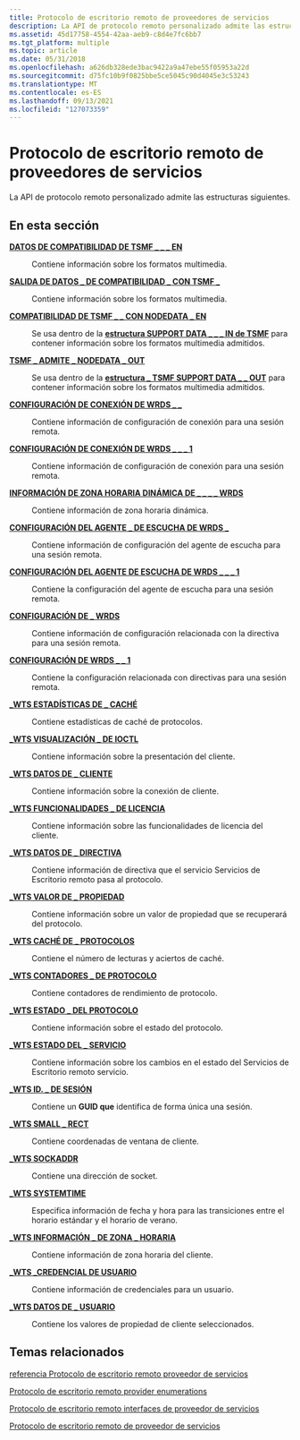 ```yaml
---
title: Protocolo de escritorio remoto de proveedores de servicios
description: La API de protocolo remoto personalizado admite las estructuras siguientes.
ms.assetid: 45d17758-4554-42aa-aeb9-c8d4e7fc6bb7
ms.tgt_platform: multiple
ms.topic: article
ms.date: 05/31/2018
ms.openlocfilehash: a626db328ede3bac9422a9a47ebe55f05953a22d
ms.sourcegitcommit: d75fc10b9f0825bbe5ce5045c90d4045e3c53243
ms.translationtype: MT
ms.contentlocale: es-ES
ms.lasthandoff: 09/13/2021
ms.locfileid: "127073359"
---
```

# <a name="remote-desktop-protocol-provider-structures"></a>Protocolo de escritorio remoto de proveedores de servicios

La API de protocolo remoto personalizado admite las estructuras siguientes.

## <a name="in-this-section"></a>En esta sección

<dl> <dt>

[**DATOS DE COMPATIBILIDAD DE TSMF \_ \_ \_ EN**](tsmf-support-data-in.md)
</dt> <dd>

Contiene información sobre los formatos multimedia.

</dd> <dt>

[**SALIDA DE DATOS \_ DE COMPATIBILIDAD \_ CON TSMF \_**](tsmf-support-data-out.md)
</dt> <dd>

Contiene información sobre los formatos multimedia.

</dd> <dt>

[**COMPATIBILIDAD DE TSMF \_ \_ CON NODEDATA \_ EN**](tsmf-support-nodedata-in.md)
</dt> <dd>

Se usa dentro de la [**estructura SUPPORT DATA \_ \_ \_ IN de TSMF**](tsmf-support-data-in.md) para contener información sobre los formatos multimedia admitidos.

</dd> <dt>

[**TSMF \_ ADMITE \_ NODEDATA \_ OUT**](tsmf-support-nodedata-out.md)
</dt> <dd>

Se usa dentro de la [**estructura \_ TSMF SUPPORT DATA \_ \_ OUT**](tsmf-support-data-out.md) para contener información sobre los formatos multimedia admitidos.

</dd> <dt>

[**CONFIGURACIÓN DE CONEXIÓN DE WRDS \_ \_**](/windows/desktop/api/Wtsdefs/ns-wtsdefs-wrds_connection_settings)
</dt> <dd>

Contiene información de configuración de conexión para una sesión remota.

</dd> <dt>

[**CONFIGURACIÓN DE CONEXIÓN DE WRDS \_ \_ \_ 1**](/windows/desktop/api/Wtsdefs/ns-wtsdefs-wrds_connection_settings_1)
</dt> <dd>

Contiene información de configuración de conexión para una sesión remota.

</dd> <dt>

[**INFORMACIÓN DE ZONA HORARIA DINÁMICA DE \_ \_ \_ \_ WRDS**](/windows/desktop/api/Wtsdefs/ns-wtsdefs-wrds_dynamic_time_zone_information)
</dt> <dd>

Contiene información de zona horaria dinámica.

</dd> <dt>

[**CONFIGURACIÓN DEL AGENTE \_ DE ESCUCHA DE WRDS \_**](/windows/desktop/api/Wtsdefs/ns-wtsdefs-wrds_listener_settings)
</dt> <dd>

Contiene información de configuración del agente de escucha para una sesión remota.

</dd> <dt>

[**CONFIGURACIÓN DEL AGENTE DE ESCUCHA DE WRDS \_ \_ \_ 1**](/windows/desktop/api/Wtsdefs/ns-wtsdefs-wrds_listener_settings_1)
</dt> <dd>

Contiene la configuración del agente de escucha para una sesión remota.

</dd> <dt>

[**CONFIGURACIÓN DE \_ WRDS**](/windows/desktop/api/Wtsdefs/ns-wtsdefs-wrds_settings)
</dt> <dd>

Contiene información de configuración relacionada con la directiva para una sesión remota.

</dd> <dt>

[**CONFIGURACIÓN DE WRDS \_ \_ 1**](/windows/desktop/api/Wtsdefs/ns-wtsdefs-wrds_settings_1)
</dt> <dd>

Contiene la configuración relacionada con directivas para una sesión remota.

</dd> <dt>

[**\_WTS ESTADÍSTICAS DE \_ CACHÉ**](/windows/desktop/api/Wtsdefs/ns-wtsdefs-wts_cache_stats)
</dt> <dd>

Contiene estadísticas de caché de protocolos.

</dd> <dt>

[**\_WTS VISUALIZACIÓN \_ DE IOCTL**](/windows/desktop/api/Wtsdefs/ns-wtsdefs-wts_display_ioctl)
</dt> <dd>

Contiene información sobre la presentación del cliente.

</dd> <dt>

[**\_WTS DATOS DE \_ CLIENTE**](/windows/desktop/api/Wtsdefs/ns-wtsdefs-wts_client_data)
</dt> <dd>

Contiene información sobre la conexión de cliente.

</dd> <dt>

[**\_WTS FUNCIONALIDADES \_ DE LICENCIA**](/windows/desktop/api/Wtsdefs/ns-wtsdefs-wts_license_capabilities)
</dt> <dd>

Contiene información sobre las funcionalidades de licencia del cliente.

</dd> <dt>

[**\_WTS DATOS DE \_ DIRECTIVA**](/windows/desktop/api/Wtsdefs/ns-wtsdefs-wts_policy_data)
</dt> <dd>

Contiene información de directiva que el servicio Servicios de Escritorio remoto pasa al protocolo.

</dd> <dt>

[**\_WTS VALOR DE \_ PROPIEDAD**](/windows/desktop/api/Wtsdefs/ns-wtsdefs-wts_property_value)
</dt> <dd>

Contiene información sobre un valor de propiedad que se recuperará del protocolo.

</dd> <dt>

[**\_WTS CACHÉ DE \_ PROTOCOLOS**](/windows/desktop/api/Wtsdefs/ns-wtsdefs-wts_protocol_cache)
</dt> <dd>

Contiene el número de lecturas y aciertos de caché.

</dd> <dt>

[**\_WTS CONTADORES \_ DE PROTOCOLO**](/windows/desktop/api/Wtsdefs/ns-wtsdefs-wts_protocol_counters)
</dt> <dd>

Contiene contadores de rendimiento de protocolo.

</dd> <dt>

[**\_WTS ESTADO \_ DEL PROTOCOLO**](/windows/desktop/api/Wtsdefs/ns-wtsdefs-wts_protocol_status)
</dt> <dd>

Contiene información sobre el estado del protocolo.

</dd> <dt>

[**\_WTS ESTADO DEL \_ SERVICIO**](/windows/desktop/api/Wtsdefs/ns-wtsdefs-wts_service_state)
</dt> <dd>

Contiene información sobre los cambios en el estado del Servicios de Escritorio remoto servicio.

</dd> <dt>

[**\_WTS ID. \_ DE SESIÓN**](/windows/desktop/api/Wtsdefs/ns-wtsdefs-wts_session_id)
</dt> <dd>

Contiene un **GUID que** identifica de forma única una sesión.

</dd> <dt>

[**\_WTS SMALL \_ RECT**](/windows/desktop/api/Wtsdefs/ns-wtsdefs-wts_small_rect)
</dt> <dd>

Contiene coordenadas de ventana de cliente.

</dd> <dt>

[**\_WTS SOCKADDR**](/windows/desktop/api/Wtsdefs/ns-wtsdefs-wts_sockaddr)
</dt> <dd>

Contiene una dirección de socket.

</dd> <dt>

[**\_WTS SYSTEMTIME**](/windows/desktop/api/Wtsdefs/ns-wtsdefs-wts_systemtime)
</dt> <dd>

Especifica información de fecha y hora para las transiciones entre el horario estándar y el horario de verano.

</dd> <dt>

[**\_WTS INFORMACIÓN \_ DE ZONA \_ HORARIA**](/windows/desktop/api/Wtsdefs/ns-wtsdefs-wts_time_zone_information)
</dt> <dd>

Contiene información de zona horaria del cliente.

</dd> <dt>

[**\_WTS \_CREDENCIAL DE USUARIO**](/windows/desktop/api/Wtsdefs/ns-wtsdefs-wts_user_credential)
</dt> <dd>

Contiene información de credenciales para un usuario.

</dd> <dt>

[**\_WTS DATOS DE \_ USUARIO**](/windows/desktop/api/Wtsdefs/ns-wtsdefs-wts_user_data)
</dt> <dd>

Contiene los valores de propiedad de cliente seleccionados.

</dd> </dl>

## <a name="related-topics"></a>Temas relacionados

<dl> <dt>

[referencia Protocolo de escritorio remoto proveedor de servicios](custom-remote-protocol-reference.md)
</dt> <dt>

[Protocolo de escritorio remoto provider enumerations](custom-remote-protocol-enumerations.md)
</dt> <dt>

[Protocolo de escritorio remoto interfaces de proveedor de servicios](custom-remote-protocol-interfaces.md)
</dt> <dt>

[Protocolo de escritorio remoto de proveedor de servicios](custom-remote-protocol-unions.md)
</dt> </dl>

 

 




